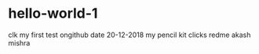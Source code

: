 # hello-world-1
clk 
my first test ongithub date 20-12-2018
my pencil kit clicks redme akash mishra
